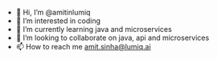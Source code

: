 - 👋 Hi, I’m @amitinlumiq
- 👀 I’m interested in coding
- 🌱 I’m currently learning java and microservices
- 💞️ I’m looking to collaborate on java, api and microservices
- 📫 How to reach me amit.sinha@lumiq.ai

<!---
amitinlumiq/amitinlumiq is a ✨ special ✨ repository because its `README.md` (this file) appears on your GitHub profile.
You can click the Preview link to take a look at your changes.
--->
